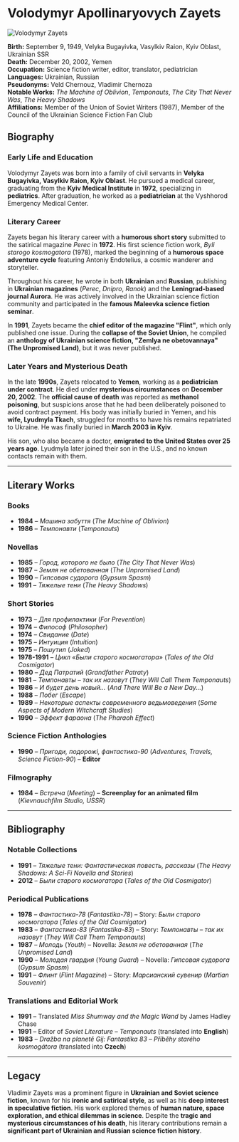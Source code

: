 # Volodymyr Apollinaryovych Zayets

![Volodymyr Zayets](/assets/images/zayets2.jpg)

**Birth:** September 9, 1949, Velyka Bugayivka, Vasylkiv Raion, Kyiv Oblast, Ukrainian SSR  
**Death:** December 20, 2002, Yemen  
**Occupation:** Science fiction writer, editor, translator, pediatrician  
**Languages:** Ukrainian, Russian  
**Pseudonyms:** Veld Chernouz, Vladimir Chernoza  
**Notable Works:** *The Machine of Oblivion*, *Temponauts*, *The City That Never Was*, *The Heavy Shadows*  
**Affiliations:** Member of the Union of Soviet Writers (1987), Member of the Council of the Ukrainian Science Fiction Fan Club  

## Biography

### Early Life and Education  
Volodymyr Zayets was born into a family of civil servants in **Velyka Bugayivka, Vasylkiv Raion, Kyiv Oblast**. He pursued a medical career, graduating from the **Kyiv Medical Institute** in **1972**, specializing in **pediatrics**. After graduation, he worked as a **pediatrician** at the Vyshhorod Emergency Medical Center.

### Literary Career  
Zayets began his literary career with a **humorous short story** submitted to the satirical magazine *Perec* in **1972**. His first science fiction work, *Byli starogo kosmogatora* (1978), marked the beginning of a **humorous space adventure cycle** featuring Antoniy Endotelius, a cosmic wanderer and storyteller.

Throughout his career, he wrote in both **Ukrainian** and **Russian**, publishing in **Ukrainian magazines** (*Perec*, *Dnipro*, *Ranok*) and the **Leningrad-based journal Aurora**. He was actively involved in the Ukrainian science fiction community and participated in the **famous Maleevka science fiction seminar**.

In **1991**, Zayets became the **chief editor of the magazine "Flint"**, which only published one issue. During the **collapse of the Soviet Union**, he compiled an **anthology of Ukrainian science fiction, "Zemlya ne obetovannaya" (The Unpromised Land)**, but it was never published.

### Later Years and Mysterious Death  
In the late **1990s**, Zayets relocated to **Yemen**, working as a **pediatrician under contract**. He died under **mysterious circumstances** on **December 20, 2002**. The **official cause of death** was reported as **methanol poisoning**, but suspicions arose that he had been deliberately poisoned to avoid contract payment. His body was initially buried in Yemen, and his **wife, Lyudmyla Tkach**, struggled for months to have his remains repatriated to Ukraine. He was finally buried in **March 2003 in Kyiv**.

His son, who also became a doctor, **emigrated to the United States over 25 years ago**. Lyudmyla later joined their son in the U.S., and no known contacts remain with them.

---

## Literary Works  

### Books  
- **1984** – *Машина забуття* (*The Machine of Oblivion*)  
- **1986** – *Темпонавти* (*Temponauts*)  

### Novellas  
- **1985** – *Город, которого не было* (*The City That Never Was*)  
- **1987** – *Земля не обетованная* (*The Unpromised Land*)  
- **1990** – *Гипсовая судорога* (*Gypsum Spasm*)  
- **1991** – *Тяжелые тени* (*The Heavy Shadows*)  

### Short Stories  
- **1973** – *Для профилактики* (*For Prevention*)  
- **1974** – *Философ* (*Philosopher*)  
- **1974** – *Свидание* (*Date*)  
- **1975** – *Интуиция* (*Intuition*)  
- **1975** – *Пошутил* (*Joked*)  
- **1978-1991** – *Цикл «Были старого космогатора»* (*Tales of the Old Cosmigator*)  
- **1980** – *Дед Патратий* (*Grandfather Patraty*)  
- **1981** – *Темпонавты – так их назовут* (*They Will Call Them Temponauts*)  
- **1986** – *И будет день новый...* (*And There Will Be a New Day...*)  
- **1988** – *Побег* (*Escape*)  
- **1989** – *Некоторые аспекты современного ведьмоведения* (*Some Aspects of Modern Witchcraft Studies*)  
- **1990** – *Эффект фараона* (*The Pharaoh Effect*)  

### Science Fiction Anthologies  
- **1990** – *Пригоди, подорожі, фантастика-90* (*Adventures, Travels, Science Fiction-90*) – **Editor**  

### Filmography  
- **1984** – *Встреча* (*Meeting*) – **Screenplay for an animated film** (*Kievnauchfilm Studio, USSR*)  

---

## Bibliography  

### Notable Collections  
- **1991** – *Тяжелые тени: Фантастическая повесть, рассказы* (*The Heavy Shadows: A Sci-Fi Novella and Stories*)  
- **2012** – *Были старого космогатора* (*Tales of the Old Cosmigator*)  

### Periodical Publications  
- **1978** – *Фантастика-78* (*Fantastika-78*) – Story: *Были старого космогатора* (*Tales of the Old Cosmigator*)  
- **1983** – *Фантастика-83* (*Fantastika-83*) – Story: *Темпонавты – так их назовут* (*They Will Call Them Temponauts*)  
- **1987** – *Молодь* (*Youth*) – Novella: *Земля не обетованная* (*The Unpromised Land*)  
- **1990** – *Молодая гвардия* (*Young Guard*) – Novella: *Гипсовая судорога* (*Gypsum Spasm*)  
- **1991** – *Флинт* (*Flint Magazine*) – Story: *Марсианский сувенир* (*Martian Souvenir*)  

### Translations and Editorial Work  
- **1991** – Translated *Miss Shumway and the Magic Wand* by James Hadley Chase  
- **1991** – Editor of *Soviet Literature* – *Temponauts* (translated into **English**)  
- **1983** – *Dražba na planetě Gij: Fantastika 83* – *Příběhy starého kosmogátora* (translated into **Czech**)  

---

## Legacy  
Vladimir Zayets was a prominent figure in **Ukrainian and Soviet science fiction**, known for his **ironic and satirical style**, as well as his **deep interest in speculative fiction**. His work explored themes of **human nature, space exploration, and ethical dilemmas in science**. Despite the **tragic and mysterious circumstances of his death**, his literary contributions remain a **significant part of Ukrainian and Russian science fiction history**.
